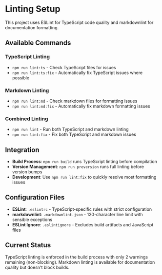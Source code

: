 # Linting Setup

This project uses ESLint for TypeScript code quality and markdownlint for documentation formatting.

## Available Commands

### TypeScript Linting

- `npm run lint:ts` - Check TypeScript files for issues
- `npm run lint:ts:fix` - Automatically fix TypeScript issues where possible

### Markdown Linting

- `npm run lint:md` - Check markdown files for formatting issues
- `npm run lint:md:fix` - Automatically fix markdown formatting issues

### Combined Linting

- `npm run lint` - Run both TypeScript and markdown linting
- `npm run lint:fix` - Fix both TypeScript and markdown issues

## Integration

- **Build Process**: `npm run build` runs TypeScript linting before compilation
- **Version Management**: `npm run preversion` runs full linting before version bumps
- **Development**: Use `npm run lint:fix` to quickly resolve most formatting issues

## Configuration Files

- **ESLint**: `.eslintrc` - TypeScript-specific rules with strict configuration
- **markdownlint**: `.markdownlint.json` - 120-character line limit with sensible exceptions
- **ESLint Ignore**: `.eslintignore` - Excludes build artifacts and JavaScript files

## Current Status

TypeScript linting is enforced in the build process with only 2 warnings remaining (non-blocking).
Markdown linting is available for documentation quality but doesn't block builds. 